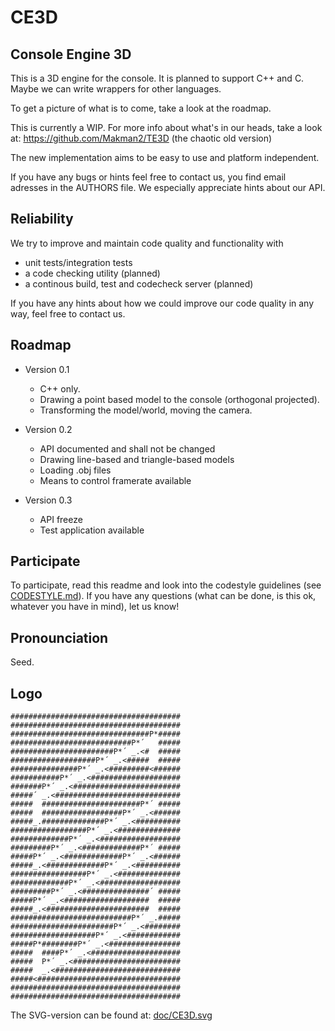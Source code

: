 CE3D
====

Console Engine 3D
-----------------

This is a 3D engine for the console. It is planned to support C++ and C. Maybe
we can write wrappers for other languages.

To get a picture of what is to come, take a look at the roadmap.

This is currently a WIP. For more info about what's in our heads, take a look
at:
https://github.com/Makman2/TE3D (the chaotic old version)

The new implementation aims to be easy to use and platform independent.

If you have any bugs or hints feel free to contact us, you find email adresses
in the AUTHORS file. We especially appreciate hints about our API.

Reliability
-----------
We try to improve and maintain code quality and functionality with
* unit tests/integration tests
* a code checking utility (planned)
* a continous build, test and codecheck server (planned)

If you have any hints about how we could improve our code quality in any way,
feel free to contact us.

Roadmap
-------
* Version 0.1
  - C++ only.
  - Drawing a point based model to the console (orthogonal projected).
  - Transforming the model/world, moving the camera.

* Version 0.2
  - API documented and shall not be changed
  - Drawing line-based and triangle-based models
  - Loading .obj files
  - Means to control framerate available

* Version 0.3
  - API freeze
  - Test application available

Participate
-----------
To participate, read this readme and look into the codestyle guidelines (see
[CODESTYLE.md](CODESTYLE.md)). If you have any questions (what can be done, is
this ok, whatever you have in mind), let us know!

Pronounciation
--------------
Seed.

Logo
----

    ######################################
    ######################################
    ###############################P*#####
    ###########################P*´   #####
    #######################P*´ _.<#  #####
    ###################P*´ _.<#####  #####
    ###############P*´ _.<#########<######
    ###########P*´ _.<####################
    #######P*´ _.<########################
    #####´ _.<############################
    #####  ######################P*´ #####
    #####  ##################P*´ _.<######
    #####_.##############P*´ _.<##########
    #################P*´ _.<##############
    #############P*´ _.<##################
    #########P*´ _.<#############P*´ #####
    #####P*´ _.<#############P*´ _.<######
    #####_.<#############P*´ _.<##########
    #################P*´ _.<##############
    #############P*´ _.<##################
    #########P*´ _.<###############´ #####
    #####P*´ _.<###################  #####
    #####_.<#######################  #####
    ###########################P*´ _.#####
    #######################P*´ _.<########
    ###################P*´ _.<############
    #####P*########P*´ _.<################
    #####  ####P*´ _.<####################
    #####  P*´ _.<########################
    #####  _.<############################
    #####<################################
    ######################################
    ######################################

The SVG-version can be found at:
[doc/CE3D.svg](doc/CE3D.svg)
